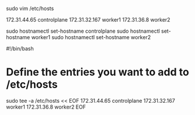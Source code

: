 sudo vim /etc/hosts

172.31.44.65 controlplane
172.31.32.167 worker1
172.31.36.8 worker2

sudo hostnamectl set-hostname controlplane
sudo hostnamectl set-hostname worker1
sudo hostnamectl set-hostname worker2



#!/bin/bash

# Define the entries you want to add to /etc/hosts
sudo tee -a /etc/hosts << EOF
172.31.44.65  controlplane
172.31.32.167  worker1
172.31.36.8  worker2
EOF

